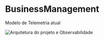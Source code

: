 # BusinessManagement


Modelo de Telemetria atual

![Arquitetura do projeto e Observabilidade](https://github.com/user-attachments/assets/bcc8e0a0-59bf-4785-97fb-3f01be562aa5)
